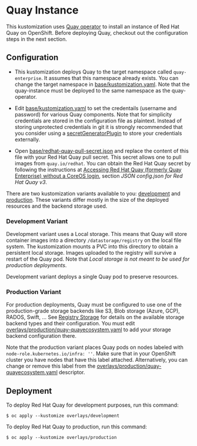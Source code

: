 # Quay Instance

This kustomization uses [Quay operator](https://github.com/redhat-cop/quay-operator) to install an instance of Red Hat Quay on OpenShift. Before deploying Quay, checkout out the configuration steps in the next section.

## Configuration

* This kustomization deploys Quay to the target namespace called `quay-enterprise`. It assumes that this namespace already exists. You can change the target namespace in [base/kustomization.yaml](base/kustomization.yaml). Note that the quay-instance must be deployed to the same namespace as the quay-operator.

* Edit [base/kustomization.yaml](base/kustomization.yaml) to set the credentails (username and password) for various Quay components. Note that for simplicity credentials are stored in the configuration file as plaintext. Instead of storing unprotected credentials in git it is strongly recommended that you consider using a [secretGeneratorPlugin](https://github.com/kubernetes-sigs/kustomize/blob/master/examples/secretGeneratorPlugin.md) to store your credentials externally.

* Open [base/redhat-quay-pull-secret.json](base/redhat-quay-pull-secret.json) and replace the content of this file with your Red Hat Quay pull secret. This secret allows one to pull images from `quay.io/redhat`. You can obtain the Red Hat Quay secret by following the instructions at [Accessing Red Hat Quay (formerly Quay Enterprise) without a CoreOS login](https://access.redhat.com/solutions/3533201), section *JSON config.json for Red Hat Quay v3*.

There are two kustomization variants available to you: [development](overlays/development) and [production](overlays/production). These variants differ mostly in the size of the deployed resources and the backend storage used.

### Development Variant

Development variant uses a Local storage. This means that Quay will store container images into a directory `/datastorage/registry` on the local file system. The kustomization mounts a PVC into this directory to obtain a persistent local storage. Images uploaded to the registry will survive a restart of the Quay pod. Note that *Local storage is not meant to be used for production deployments*.

Development variant deploys a single Quay pod to preserve resources.

### Production Variant

For production deployments, Quay must be configured to use one of the production-grade storage backends like S3, Blob storage (Azure, GCP), RADOS, Swift, ... See [Registry Storage](https://github.com/redhat-cop/quay-operator/blob/master/docs/storage.md) for details on the available storage backend types and their configuration. You must edit [overlays/production/quay-quayecosystem.yaml](overlays/production/quay-quayecosystem.yaml) to add your storage backend configuration there.

Note that the production variant places Quay pods on nodes labeled with `node-role.kubernetes.io/infra: ''`. Make sure that in your OpenShift cluster you have nodes that have this label attached. Alternatively, you can change or remove this label from the [overlays/production/quay-quayecosystem.yaml](overlays/production/quay-quayecosystem.yaml) descriptor.

## Deployment

To deploy Red Hat Quay for development purposes, run this command:

```
$ oc apply --kustomize overlays/development
```

To deploy Red Hat Quay to production, run this command:

```
$ oc apply --kustomize overlays/production
```
